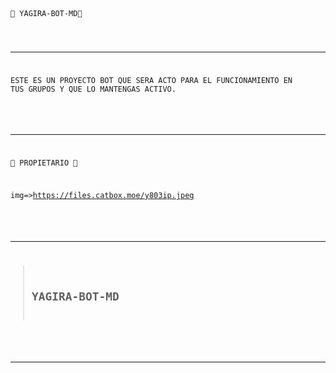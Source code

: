 <summary><code>💎 YAGIRA-BOT-MD💎<b1>

</details>

---

<b1>ESTE ES UN PROYECTO BOT QUE SERA ACTO PARA EL FUNCIONAMIENTO EN TUS GRUPOS Y QUE LO MANTENGAS ACTIVO.<b2>

</details>

---

💎 PROPIETARIO 💎

img=>https://files.catbox.moe/y803ip.jpeg<b1>

</details>

---

> ## YAGIRA-BOT-MD

</details>

---